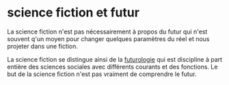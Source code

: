 # science fiction et futur

La science fiction n'est pas nécessairement à propos du futur qui n'est souvent q'un moyen pour changer quelques paramètres du réel et nous projeter dans une fiction.

La science fiction se distingue ainsi de la [futurologie][wp-futures studies] qui est discipline à part entière des sciences sociales avec différents courants et des fonctions. Le but de la science fiction n'est pas vraiment de comprendre le futur.

[wp-futures studies]: https://en.wikipedia.org/wiki/Futures_studies